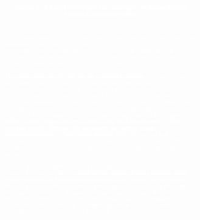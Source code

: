 <meta name="viewport" content="width=device-width, initial-scale=1.0">
<link href="https://cdn.jsdelivr.net/npm/bootstrap@5.0.0-beta3/dist/css/bootstrap.min.css" rel="stylesheet" integrity="sha384-eOJMYsd53ii+scO/bJGFsiCZc+5NDVN2yr8+0RDqr0Ql0h+rP48ckxlpbzKgwra6" crossorigin="anonymous">
<link rel="stylesheet" type="text/css" href="css/main.css">

<!--text and image-->
<div class="container" style="background-image:url(resources/research-cropped.png); ">
      <p class="researchtext" style="color: white; text-align:center; padding-top:35px">
        <b> Nucleic acid-based technologies to investigate the human brain in healthy and diseased states </b>
      <p style= "font-size=2px">  &nbsp; </p>
      </p>
      <p class="researchtext" style="color: white; text-align:left; font-size=4px">
        Subtle abnormalities in fetal brain development have been show to increase individual's predisposition to lifelong chronic psychiatric disorders such as autism spectrum disorder (ASD) and schizophrenia. Understanding what goes awry in neurodevelopment is critical as it might reveal therapeutic portals for intervention in fetal and adult brains. <br> <br>
        <strong>The main model used in the lab are cerebral organoids</strong> which are cultured pluripotent stem cells that self-assemble into physiologically-realistic 3-D cellular structures. Depending on how long cerebral organoids are cultured, they can resemble a brain of a 10-week fetus. To study disease we genetically engineer cerebral organoids to possess genetic mutations that predispose them to psychiatric disorders. We use two types of cerebral organoids in our research: cortical organoids and midbrain-like organoids. <strong>While cortical organoids are used to study fetal development in ASD disease-model, midbrain-like organoids are used to study neurodegeneration in Parkinson's disease (PD)</strong>. We believe that the use of a human-disease model, even if in early development, can show profound insights into the biology underpinning PD and is another research direction pursued in the lab. <br> <br>
        In order to better understand how neurological tissues responds to diseased states, we utilize a <strong>multi-omics approach that combines gene transcriptomics and spatial transcriptomics on a single-cell resolution</strong>. We ask questions like: how are the gene expression profiles of different cell-types perturbed in disease? Are there spatial patterns that underly these gene expression changes? The ultimate goal of our research is to contribute to the unravelling of complex psychiatric disorders which could help millions of patients around the world.
      </p>
</div>
